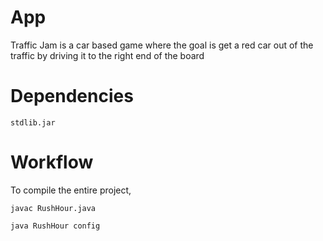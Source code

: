 #
App
==============

Traffic Jam is a car based game where the goal is get a red car out of the traffic by driving it to the right end of the board

Dependencies
========

```stdlib.jar```

Workflow
========

To compile the entire project,

```javac RushHour.java```


```java RushHour config```





